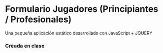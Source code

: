 # Formulario Jugadores (Principiantes / Profesionales)

<p>Una pequeña aplicación estático desarrollado con JavaScript + JQUERY </p>
<h3>Creada en clase</h3>

